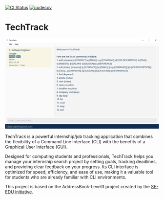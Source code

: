 [![CI Status](https://github.com/se-edu/addressbook-level3/workflows/Java%20CI/badge.svg)](https://github.com/AY2223S2-CS2103-W16-2/tp/actions)
[![codecov](https://codecov.io/gh/nus-cs2103-AY2223S2/tp/branch/master/graph/badge.svg?token=SNV76O467D)](https://codecov.io/gh/AY2223S2-CS2103-W16-2/tp)
# TechTrack
![Ui](images/Ui.png)

TechTrack is a powerful internship/job tracking application that combines the flexibility of a Command Line Interface (CLI) with the benefits of a Graphical User Interface (GUI).

Designed for computing students and professionals, TechTrack helps you manage your internship search project by setting goals, tracking deadlines, and providing clear feedback on your progress. Its CLI interface is optimized for speed, efficiency, and ease of use, making it a valuable tool for students who are already familiar with CLI environments.


This project is based on the AddressBook-Level3 project created by the [SE-EDU initiative](https://se-education.org).
